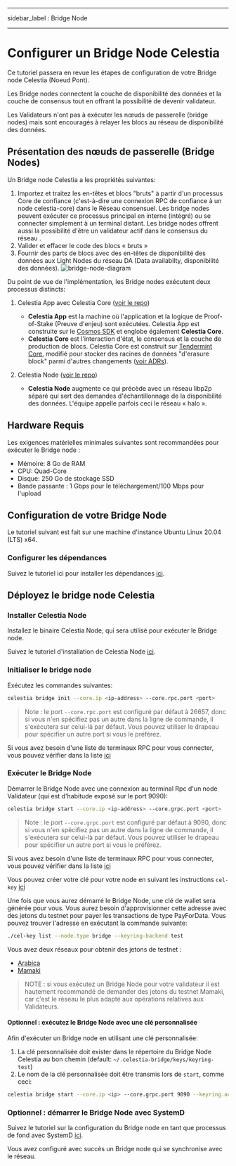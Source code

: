 - - -
sidebar_label : Bridge Node
- - -

# Configurer un Bridge Node Celestia

Ce tutoriel passera en revue les étapes de configuration de votre Bridge node Celestia (Noeud Pont).

Les Bridge nodes connectent la couche de disponibilité des données et la couche de consensus tout en offrant la possibilité de devenir validateur.

Les Validateurs n'ont pas à exécuter les nœuds de passerelle (bridge nodes) mais sont encouragés à relayer les blocs au réseau de disponibilité des données.

## Présentation des nœuds de passerelle (Bridge Nodes)

Un Bridge node Celestia a les propriétés suivantes:

1. Importez et traitez les en-têtes et blocs "bruts" à partir d'un processus Core de confiance (c'est-à-dire une connexion RPC de confiance à un node celestia-core) dans le Réseau consensuel. Les bridge nodes peuvent exécuter ce processus principal en interne (intégré) ou se connecter simplement à un terminal distant. Les bridge nodes offrent aussi la possibilité d'être un validateur actif dans le consensus du réseau .
2. Valider et effacer le code des blocs « bruts »
3. Fournir des parts de blocs avec des en-têtes de disponibilité des données aux Light Nodes du réseau DA (Data availabilty, disponibilité des données). ![bridge-node-diagram](/img/nodes/BridgeNodes.png)

Du point de vue de l'implémentation, les Bridge nodes exécutent deux processus distincts:

1. Celestia App avec Celestia Core ([voir le repo](https://github.com/celestiaorg/celestia-app))

    * **Celestia App** est la machine où l'application et la logique de Proof-of-Stake (Preuve d'enjeu) sont exécutées. Celestia App est construite sur le [Cosmos SDK](https://docs.cosmos.network/) et englobe également **Celestia Core**.
    * **Celestia Core** est l'interaction d'état, le consensus et la couche de production de blocs. Celestia Core est construit sur [Tendermint Core](https://docs.tendermint.com/), modifié pour stocker des racines de données "d'erasure block" parmi d'autres changements ([voir ADRs](https://github.com/celestiaorg/celestia-core/tree/master/docs/celestia-architecture)).

2. Celestia Node ([voir le repo](https://github.com/celestiaorg/celestia-node))

    * **Celestia Node** augmente ce qui précède avec un réseau libp2p séparé qui sert des demandes d'échantillonnage de la disponibilité des données. L'équipe appelle parfois ceci le réseau « halo ».

## Hardware Requis

Les exigences matérielles minimales suivantes sont recommandées pour exécuter le Bridge node :

* Mémoire: 8 Go de RAM
* CPU: Quad-Core
* Disque: 250 Go de stockage SSD
* Bande passante : 1 Gbps pour le téléchargement/100 Mbps pour l'upload

## Configuration de votre Bridge Node

Le tutoriel suivant est fait sur une machine d'instance Ubuntu Linux 20.04 (LTS) x64.

### Configurer les dépendances

Suivez le tutoriel ici pour installer les dépendances [ici](../developers/environment.md).

## Déployez le bridge node Celestia

### Installer Celestia Node

Installez le binaire Celestia Node, qui sera utilisé pour exécuter le Bridge node.

Suivez le tutoriel d'installation de Celestia Node [ici](../developers/celestia-node.md).

### Initialiser le bridge node

Exécutez les commandes suivantes:

```sh
celestia bridge init --core.ip <ip-address> --core.rpc.port <port>
```

> Note : le port `--core.rpc.port` est configuré par défaut à 26657, donc si vous n'en spécifiez pas un autre dans la ligne de commande, il s'exécutera sur celui-là par défaut. Vous pouvez utiliser le drapeau pour spécifier un autre port si vous le préférez.

Si vous avez besoin d'une liste de terminaux RPC pour vous connecter, vous pouvez vérifier dans la liste [ici](./mamaki-testnet.md#rpc-endpoints)

### Exécuter le Bridge Node

Démarrer le Bridge Node avec une connexion au terminal Rpc d'un node Validateur (qui est d'habitude exposé sur le port 9090):

```sh
celestia bridge start --core.ip <ip-address> --core.grpc.port <port>
```

> Note : le port `--core.grpc.port`  est configuré par défaut à 9090, donc si vous n'en spécifiez pas un autre dans la ligne de commande, il s'exécutera sur celui-là par défaut. Vous pouvez utiliser le drapeau pour spécifier un autre port si vous le préférez.

Si vous avez besoin d'une liste de terminaux RPC pour vous connecter, vous pouvez vérifier dans la liste [ici](./mamaki-testnet.md#rpc-endpoints)

Vous pouvez créer votre clé pour votre node en suivant les instructions `cel-key` [ici](./keys.md)

Une fois que vous aurez démarré le Bridge Node, une clé de wallet sera générée pour vous. Vous aurez besoin d'approvisionner cette adresse avec des jetons du testnet pour payer les transactions de type PayForData. Vous pouvez trouver l'adresse en exécutant la commande suivante:

```sh
./cel-key list --node.type bridge --keyring-backend test
```

Vous avez deux réseaux pour obtenir des jetons de testnet :

* [Arabica](./arabica-devnet.md#arabica-devnet-faucet)
* [Mamaki](./mamaki-testnet.md#mamaki-testnet-faucet)

> NOTE : si vous exécutez un Bridge Node pour votre validateur il est hautement recommandé de demander des jetons du testnet Mamaki, car c'est le réseau le plus adapté aux opérations relatives aux Validateurs.

#### Optionnel : exécutez le Bridge Node avec une clé personnalisée

Afin d'exécuter un Bridge node en utilisant une clé personnalisée:

1. La clé personnalisée doit exister dans le répertoire du Bridge Node Celestia au bon chemin (default: `~/.celestia-bridge/keys/keyring-test`)
2. Le nom de la clé personnalisée doit être transmis lors de `start`, comme ceci:

```sh
celestia bridge start --core.ip <ip> --core.grpc.port 9090 --keyring.accname <name_of_custom_key>
```

### Optionnel : démarrer le Bridge Node avec SystemD

Suivez le tutoriel sur la configuration du Bridge node en tant que processus de fond avec SystemD [ici](./systemd.md#celestia-bridge-node).

Vous avez configuré avec succès un Bridge node qui se synchronise avec le réseau.
